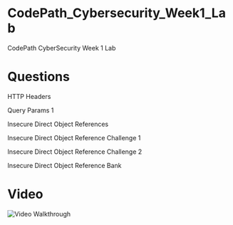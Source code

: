 # CodePath_Cybersecurity_Week1_Lab
CodePath CyberSecurity Week 1 Lab
# Questions
HTTP Headers

Query Params 1 

Insecure Direct Object References

Insecure Direct Object Reference Challenge 1

Insecure Direct Object Reference Challenge 2

Insecure Direct Object Reference Bank 


# Video

<img src='https://i.imgur.com/M7xXFkA.gif' title='Video Walkthrough' width='' alt='Video Walkthrough' />


